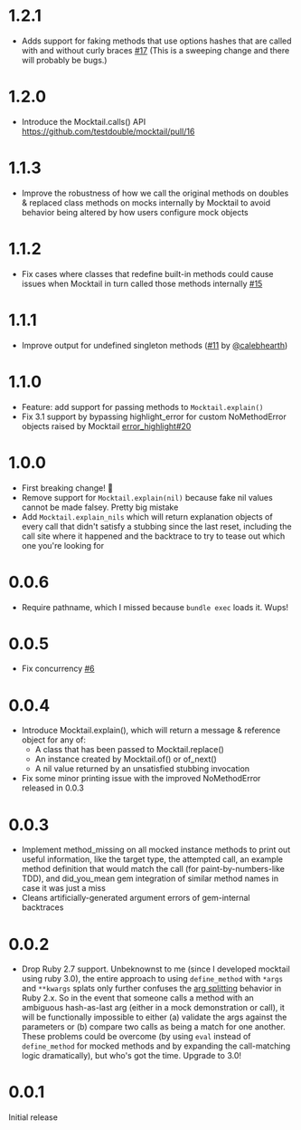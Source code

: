 # 1.2.1

* Adds support for faking methods that use options hashes that are called with
  and without curly braces [#17](https://github.com/testdouble/mocktail/pull/17)
  (This is a sweeping change and there will probably be bugs.)

# 1.2.0

* Introduce the Mocktail.calls() API https://github.com/testdouble/mocktail/pull/16

# 1.1.3

* Improve the robustness of how we call the original methods on doubles &
  replaced class methods on mocks internally by Mocktail to avoid behavior being
  altered by how users configure mock objects

# 1.1.2

* Fix cases where classes that redefine built-in methods could cause issues when
  Mocktail in turn called those methods internally
  [#15](https://github.com/testdouble/mocktail/pull/15)

# 1.1.1

* Improve output for undefined singleton methods
  ([#11](https://github.com/testdouble/mocktail/pull/11) by
  [@calebhearth](https://github.com/calebhearth))

# 1.1.0

* Feature: add support for passing methods to `Mocktail.explain()`
* Fix 3.1 support by bypassing highlight_error for custom NoMethodError objects
  raised by Mocktail [error_highlight#20](https://github.com/ruby/error_highlight/issues/20)

# 1.0.0

* First breaking change! 🎉
* Remove support for `Mocktail.explain(nil)` because fake nil values cannot be
made falsey. Pretty big mistake
* Add `Mocktail.explain_nils` which will return explanation objects of every
call that didn't satisfy a stubbing since the last reset, including the call
site where it happened and the backtrace to try to tease out which one you're
looking for

# 0.0.6

* Require pathname, which I missed because `bundle exec` loads it. Wups!

# 0.0.5

* Fix concurrency [#6](https://github.com/testdouble/mocktail/pull/6)

# 0.0.4

* Introduce Mocktail.explain(), which will return a message & reference object
  for any of:
  * A class that has been passed to Mocktail.replace()
  * An instance created by Mocktail.of() or of_next()
  * A nil value returned by an unsatisfied stubbing invocation
* Fix some minor printing issue with the improved NoMethodError released in
  0.0.3


# 0.0.3

* Implement method_missing on all mocked instance methods to print out useful
  information, like the target type, the attempted call, an example method
  definition that would match the call (for paint-by-numbers-like TDD), and
  did_you_mean gem integration of similar method names in case it was just a
  miss
* Cleans artificially-generated argument errors of gem-internal backtraces

# 0.0.2

* Drop Ruby 2.7 support. Unbeknownst to me (since I developed mocktail using
  ruby 3.0), the entire approach to using `define_method` with `*args` and
  `**kwargs` splats only further confuses the [arg
  splitting](https://www.ruby-lang.org/en/news/2019/12/12/separation-of-positional-and-keyword-arguments-in-ruby-3-0/)
  behavior in Ruby 2.x. So in the event that someone calls a method with an
  ambiguous hash-as-last arg (either in a mock demonstration or call), it will
  be functionally impossible to either (a) validate the args against the
  parameters or (b) compare two calls as being a match for one another. These
  problems could be overcome (by using `eval` instead of `define_method` for
  mocked methods and by expanding the call-matching logic dramatically), but
  who's got the time. Upgrade to 3.0!

# 0.0.1

Initial release
